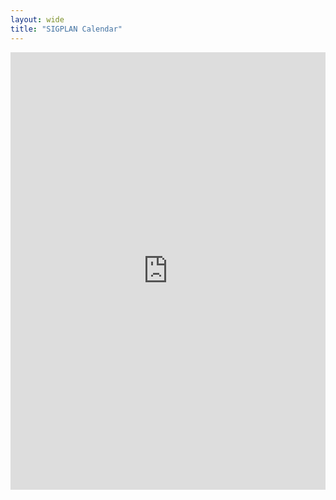 ```yaml
---
layout: wide
title: "SIGPLAN Calendar"
---
```


<iframe src="https://teamup.com/kse46e7a87b741103c?showTitle=0&showLogo=0&sidepanel=v&tz=UTC&view=m" frameborder="0" width="100%" height="700"></iframe>

<!--
<iframe src="https://teamup.com/kse46e7a87b741103c?showTitle=0&showLogo=0&sidepanel=c&tz=UTC&view=l" frameborder="0" width="50%" height="700"></iframe>
-->

